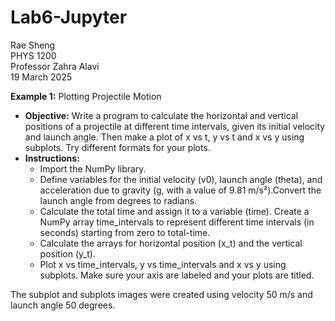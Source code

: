 # Lab6-Jupyter
Rae Sheng  
PHYS 1200  
Professor Zahra Alavi  
19 March 2025  

**Example 1:** Plotting Projectile Motion  
* **Objective:** Write a program to calculate the horizontal and vertical positions of a projectile at different time intervals, given its initial velocity and launch angle. Then make a plot of x vs t, y vs t and x vs y using subplots. Try different formats for your plots.  
* **Instructions:**  
  * Import the NumPy library.
  * Define variables for the initial velocity (v0), launch angle (theta), and acceleration due to gravity (g, with a value of 9.81 m/s²).Convert the launch angle from degrees to radians.
  * Calculate the total time and assign it to a variable (time). Create a NumPy array time_intervals to represent different time intervals (in seconds) starting from zero to total-time.
  * Calculate the arrays for horizontal position (x_t) and the vertical position (y_t).
  * Plot x vs time_intervals, y vs time_intervals and x vs y using subplots. Make sure your axis are labeled and your plots are titled.  
  
The subplot and subplots images were created using velocity 50 m/s and launch angle 50 degrees.
